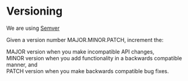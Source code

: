 # Versioning
We are using [Semver](https://semver.org/)

Given a version number MAJOR.MINOR.PATCH, increment the:

MAJOR version when you make incompatible API changes,  
MINOR version when you add functionality in a backwards compatible manner, and  
PATCH version when you make backwards compatible bug fixes.  
